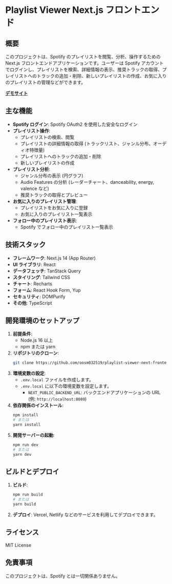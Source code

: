 # Playlist Viewer Next.js フロントエンド

## 概要

このプロジェクトは、Spotify のプレイリストを閲覧、分析、操作するための Next.js フロントエンドアプリケーションです。ユーザーは
Spotify アカウントでログインし、プレイリストを検索、詳細情報の表示、推奨トラックの取得、プレイリストへのトラックの追加・削除、新しいプレイリストの作成、お気に入りのプレイリストの管理などができます。

**[デモサイト](https://playlist-viewer-next-frontend.vercel.app)**

## 主な機能

* **Spotify ログイン**: Spotify OAuth2 を使用した安全なログイン
* **プレイリスト操作**:
    * プレイリストの検索、閲覧
    * プレイリストの詳細情報の取得 (トラックリスト、ジャンル分布、オーディオ特徴量)
    * プレイリストへのトラックの追加・削除
    * 新しいプレイリストの作成
* **プレイリスト分析**:
    * ジャンル分布の表示 (円グラフ)
    * Audio Features の分析 (レーダーチャート、danceability, energy, valence など)
    * 推奨トラックの取得とプレビュー
* **お気に入りのプレイリスト管理**:
    * プレイリストをお気に入りに登録
    * お気に入りのプレイリスト一覧表示
* **フォロー中のプレイリスト表示**:
    * Spotify でフォロー中のプレイリスト一覧表示

## 技術スタック

* **フレームワーク**: Next.js 14 (App Router)
* **UI ライブラリ**: React
* **データフェッチ**: TanStack Query
* **スタイリング**: Tailwind CSS
* **チャート**: Recharts
* **フォーム**: React Hook Form, Yup
* **セキュリティ**: DOMPurify
* **その他**: TypeScript

## 開発環境のセットアップ

1. **前提条件**:
    * Node.js 16 以上
    * npm または yarn
2. **リポジトリのクローン**:
    ```bash
    git clone https://github.com/oosm032519/playlist-viewer-next-frontend.git
    ```
3. **環境変数の設定**:
    * `.env.local` ファイルを作成します。
    * `.env.local` に以下の環境変数を設定します。
        * `NEXT_PUBLIC_BACKEND_URL`: バックエンドアプリケーションの URL (例: `http://localhost:8080`)
4. **依存関係のインストール**:
    ```bash
    npm install
    # または
    yarn install
    ```
5. **開発サーバーの起動**:
    ```bash
    npm run dev
    # または
    yarn dev
    ```

## ビルドとデプロイ

1. **ビルド**:
    ```bash
    npm run build
    # または
    yarn build
    ```
2. **デプロイ**:
   Vercel, Netlify などのサービスを利用してデプロイできます。

## ライセンス

MIT License

## 免責事項

このプロジェクトは、Spotify とは一切関係ありません。
